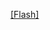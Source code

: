 [\[Flash\]](%3Cembed%20pluginspage='http://www.macromedia.com/go/getflashplayer'%20src='http://dory.mncast.com/mncHMovie.swf?movieID=10012540520070816201454&skinNum=1'%20width='420'%20height='374'%20type='application/x-shockwave-flash'%3E%3C/embed%3E)
